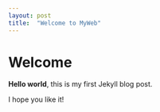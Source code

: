 ```yaml
---
layout: post
title:  "Welcome to MyWeb"
---
```


# Welcome

**Hello world**, this is my first Jekyll blog post.

I hope you like it!